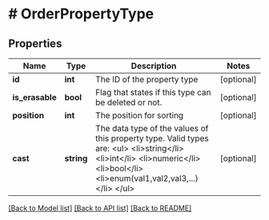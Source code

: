 # # OrderPropertyType

## Properties

Name | Type | Description | Notes
------------ | ------------- | ------------- | -------------
**id** | **int** | The ID of the property type | [optional]
**is_erasable** | **bool** | Flag that states if this type can be deleted or not. | [optional]
**position** | **int** | The position for sorting | [optional]
**cast** | **string** | The data type of the values of this property type. Valid types are: &lt;ul&gt;  &lt;li&gt;string&lt;/li&gt;  &lt;li&gt;int&lt;/li&gt;  &lt;li&gt;numeric&lt;/li&gt;  &lt;li&gt;bool&lt;/li&gt;  &lt;li&gt;enum(val1,val2,val3,...)&lt;/li&gt; &lt;/ul&gt; | [optional]

[[Back to Model list]](../../README.md#models) [[Back to API list]](../../README.md#endpoints) [[Back to README]](../../README.md)
